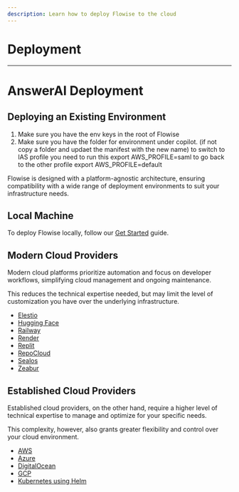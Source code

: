 ```yaml
---
description: Learn how to deploy Flowise to the cloud
---
```


# Deployment

***

# AnswerAI Deployment

## Deploying an Existing Environment

1. Make sure you have the env keys in the root of Flowise
2. Make sure you have the folder for environment under copilot. (if not copy a folder and updaet the manifest with the new name)
to switch to IAS profile you need to run this export AWS_PROFILE=saml
to go back to the other profile export AWS_PROFILE=default

Flowise is designed with a platform-agnostic architecture, ensuring compatibility with a wide range of deployment environments to suit your infrastructure needs.

## Local Machine

To deploy Flowise locally, follow our [Get Started](../../getting-started/) guide.

## Modern Cloud Providers

Modern cloud platforms prioritize automation and focus on developer workflows, simplifying cloud management and ongoing maintenance.&#x20;

This reduces the technical expertise needed, but may limit the level of customization you have over the underlying infrastructure.

* [Elestio](https://elest.io/open-source/flowiseai)
* [Hugging Face](hugging-face.md)
* [Railway](railway.md)
* [Render](render.md)
* [Replit](replit.md)
* [RepoCloud](https://repocloud.io/details/?app\_id=29)
* [Sealos](sealos.md)
* [Zeabur](zeabur.md)

## Established Cloud Providers

Established cloud providers, on the other hand, require a higher level of technical expertise to manage and optimize for your specific needs.&#x20;

This complexity, however, also grants greater flexibility and control over your cloud environment.

* [AWS](aws.md)
* [Azure](azure.md)
* [DigitalOcean](digital-ocean.md)
* [GCP](gcp.md)
* [Kubernetes using Helm](https://artifacthub.io/packages/helm/cowboysysop/flowise)

